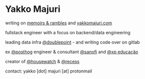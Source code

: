 # Yakko Majuri

writing on [memoirs & rambles](https://memoirsandrambles.substack.com/) and [yakkomajuri.com](https://yakkomajuri.com/)

fullstack engineer with a focus on backend/data engineering

leading data infra [@doublepoint](https://www.doublepoint.com/) - and writing code over on gitlab

ex [@posthog](https://posthog.com) engineer & consultant [@sanofi](https://www.sanofi.com/en) and [@xp educação](https://www.xpeducacao.com.br/)

creator of [@housewatch](https://github.com/PostHog/HouseWatch) & [@recess](https://github.com/yakkomajuri/recess)

contact: yakko [dot] majuri [at] protonmail
